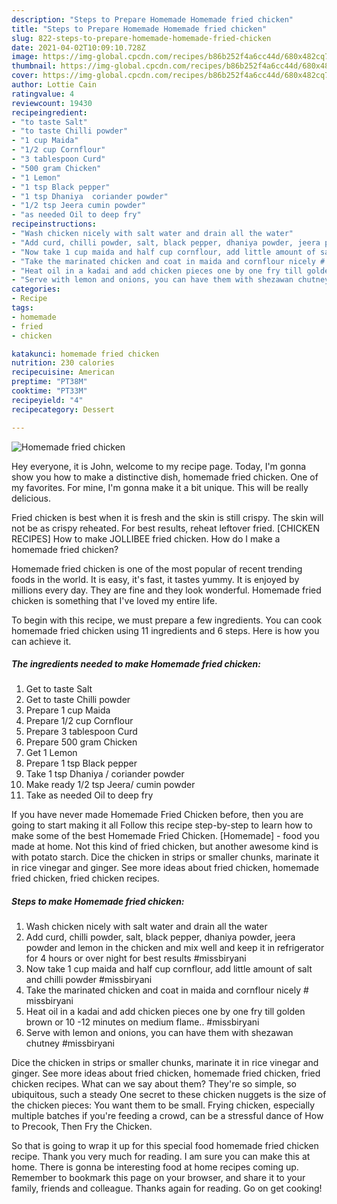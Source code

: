 ```yaml
---
description: "Steps to Prepare Homemade Homemade fried chicken"
title: "Steps to Prepare Homemade Homemade fried chicken"
slug: 822-steps-to-prepare-homemade-homemade-fried-chicken
date: 2021-04-02T10:09:10.728Z
image: https://img-global.cpcdn.com/recipes/b86b252f4a6cc44d/680x482cq70/homemade-fried-chicken-recipe-main-photo.jpg
thumbnail: https://img-global.cpcdn.com/recipes/b86b252f4a6cc44d/680x482cq70/homemade-fried-chicken-recipe-main-photo.jpg
cover: https://img-global.cpcdn.com/recipes/b86b252f4a6cc44d/680x482cq70/homemade-fried-chicken-recipe-main-photo.jpg
author: Lottie Cain
ratingvalue: 4
reviewcount: 19430
recipeingredient:
- "to taste Salt"
- "to taste Chilli powder"
- "1 cup Maida"
- "1/2 cup Cornflour"
- "3 tablespoon Curd"
- "500 gram Chicken"
- "1 Lemon"
- "1 tsp Black pepper"
- "1 tsp Dhaniya  coriander powder"
- "1/2 tsp Jeera cumin powder"
- "as needed Oil to deep fry"
recipeinstructions:
- "Wash chicken nicely with salt water and drain all the water"
- "Add curd, chilli powder, salt, black pepper, dhaniya powder, jeera powder and lemon in the chicken and mix well and keep it in refrigerator for 4 hours or over night for best results #missbiryani"
- "Now take 1 cup maida and half cup cornflour, add little amount of salt and chilli powder #missbiryani"
- "Take the marinated chicken and coat in maida and cornflour nicely # missbiryani"
- "Heat oil in a kadai and add chicken pieces one by one fry till golden brown or 10 -12 minutes on medium flame.. #missbiryani"
- "Serve with lemon and onions, you can have them with shezawan chutney #missbiryani"
categories:
- Recipe
tags:
- homemade
- fried
- chicken

katakunci: homemade fried chicken 
nutrition: 230 calories
recipecuisine: American
preptime: "PT38M"
cooktime: "PT33M"
recipeyield: "4"
recipecategory: Dessert

---
```



![Homemade fried chicken](https://img-global.cpcdn.com/recipes/b86b252f4a6cc44d/680x482cq70/homemade-fried-chicken-recipe-main-photo.jpg)

Hey everyone, it is John, welcome to my recipe page. Today, I'm gonna show you how to make a distinctive dish, homemade fried chicken. One of my favorites. For mine, I'm gonna make it a bit unique. This will be really delicious.

Fried chicken is best when it is fresh and the skin is still crispy. The skin will not be as crispy reheated. For best results, reheat leftover fried. [CHICKEN RECIPES] How to make JOLLIBEE fried chicken. How do I make a homemade fried chicken?

Homemade fried chicken is one of the most popular of recent trending foods in the world. It is easy, it's fast, it tastes yummy. It is enjoyed by millions every day. They are fine and they look wonderful. Homemade fried chicken is something that I've loved my entire life.


To begin with this recipe, we must prepare a few ingredients. You can cook homemade fried chicken using 11 ingredients and 6 steps. Here is how you can achieve it.

<!--inarticleads1-->

##### The ingredients needed to make Homemade fried chicken:

1. Get to taste Salt
1. Get to taste Chilli powder
1. Prepare 1 cup Maida
1. Prepare 1/2 cup Cornflour
1. Prepare 3 tablespoon Curd
1. Prepare 500 gram Chicken
1. Get 1 Lemon
1. Prepare 1 tsp Black pepper
1. Take 1 tsp Dhaniya / coriander powder
1. Make ready 1/2 tsp Jeera/ cumin powder
1. Take as needed Oil to deep fry


If you have never made Homemade Fried Chicken before, then you are going to start making it all Follow this recipe step-by-step to learn how to make some of the best Homemade Fried Chicken. [Homemade] - food you made at home. Not this kind of fried chicken, but another awesome kind is with potato starch. Dice the chicken in strips or smaller chunks, marinate it in rice vinegar and ginger. See more ideas about fried chicken, homemade fried chicken, fried chicken recipes. 

<!--inarticleads2-->

##### Steps to make Homemade fried chicken:

1. Wash chicken nicely with salt water and drain all the water
1. Add curd, chilli powder, salt, black pepper, dhaniya powder, jeera powder and lemon in the chicken and mix well and keep it in refrigerator for 4 hours or over night for best results #missbiryani
1. Now take 1 cup maida and half cup cornflour, add little amount of salt and chilli powder #missbiryani
1. Take the marinated chicken and coat in maida and cornflour nicely # missbiryani
1. Heat oil in a kadai and add chicken pieces one by one fry till golden brown or 10 -12 minutes on medium flame.. #missbiryani
1. Serve with lemon and onions, you can have them with shezawan chutney #missbiryani


Dice the chicken in strips or smaller chunks, marinate it in rice vinegar and ginger. See more ideas about fried chicken, homemade fried chicken, fried chicken recipes. What can we say about them? They&#39;re so simple, so ubiquitous, such a steady One secret to these chicken nuggets is the size of the chicken pieces: You want them to be small. Frying chicken, especially multiple batches if you&#39;re feeding a crowd, can be a stressful dance of How to Precook, Then Fry the Chicken. 

So that is going to wrap it up for this special food homemade fried chicken recipe. Thank you very much for reading. I am sure you can make this at home. There is gonna be interesting food at home recipes coming up. Remember to bookmark this page on your browser, and share it to your family, friends and colleague. Thanks again for reading. Go on get cooking!
